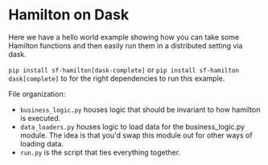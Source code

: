 # Hamilton on Dask

Here we have a hello world example showing how you can
take some Hamilton functions and then easily run them
in a distributed setting via dask.

`pip install sf-hamilton[dask-complete]`  or `pip install sf-hamilton dask[complete]` to for the right dependencies to run this example.

File organization:

* `business_logic.py` houses logic that should be invariant to how hamilton is executed.
* `data_loaders.py` houses logic to load data for the business_logic.py module. The
idea is that you'd swap this module out for other ways of loading data.
*  `run.py` is the script that ties everything together.

